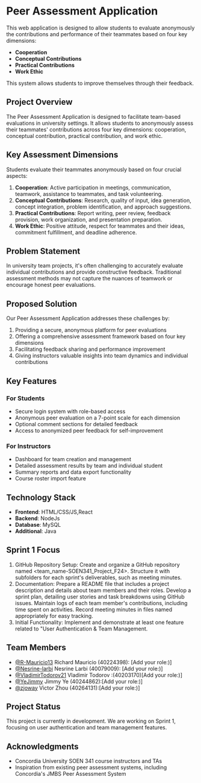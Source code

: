# Peer Assessment Application

This web application is designed to allow students to evaluate anonymously the contributions and performance of their teammates based on four key dimensions:

- **Cooperation**
- **Conceptual Contributions**
- **Practical Contributions**
- **Work Ethic**

This system allows students to improve themselves through their feedback.

## Project Overview

The Peer Assessment Application is designed to facilitate team-based evaluations in university settings. It allows students to anonymously assess their teammates' contributions across four key dimensions: cooperation, conceptual contribution, practical contribution, and work ethic.

## Key Assessment Dimensions

Students evaluate their teammates anonymously based on four crucial aspects:

1. **Cooperation**: Active participation in meetings, communication, teamwork, assistance to teammates, and task volunteering.
2. **Conceptual Contributions**: Research, quality of input, idea generation, concept integration, problem identification, and approach suggestions.
3. **Practical Contributions**: Report writing, peer review, feedback provision, work organization, and presentation preparation.
4. **Work Ethic**: Positive attitude, respect for teammates and their ideas, commitment fulfillment, and deadline adherence.

## Problem Statement

In university team projects, it's often challenging to accurately evaluate individual contributions and provide constructive feedback. Traditional assessment methods may not capture the nuances of teamwork or encourage honest peer evaluations.

## Proposed Solution

Our Peer Assessment Application addresses these challenges by:

1. Providing a secure, anonymous platform for peer evaluations
2. Offering a comprehensive assessment framework based on four key dimensions
3. Facilitating feedback sharing and performance improvement
4. Giving instructors valuable insights into team dynamics and individual contributions

## Key Features

### For Students

- Secure login system with role-based access
- Anonymous peer evaluation on a 7-point scale for each dimension
- Optional comment sections for detailed feedback
- Access to anonymized peer feedback for self-improvement

### For Instructors

- Dashboard for team creation and management
- Detailed assessment results by team and individual student
- Summary reports and data export functionality
- Course roster import feature

## Technology Stack

- **Frontend**: HTML/CSS/JS,React
- **Backend**: NodeJs
- **Database**: MySQL
- **Additional**: Java


## Sprint 1 Focus

1. GitHub Repository Setup:
Create and organize a GitHub repository named <team_name-SOEN341_Project_F24>.
Structure it with subfolders for each sprint's deliverables, such as meeting minutes.
2. Documentation:
Prepare a README file that includes a project description and details about team members and their roles.
Develop a sprint plan, detailing user stories and task breakdowns using GitHub issues.
Maintain logs of each team member's contributions, including time spent on activities.
Record meeting minutes in files named appropriately for easy tracking.
3. Initial Functionality:
Implement and demonstrate at least one feature related to "User Authentication & Team Management.

## Team Members

- [@R-Mauricio13](https://github.com/R-Mauricio13) Richard Mauricio (40224398): [Add your role:)]
- [@Nesrine-larbi](https://github.com/Nesrine-larbi) Nesrine Larbi (40079009): [Add your role:)]
- [@VladimirTodorov21](https://github.com/VladimirTodorov21) Vladimir Todorov :(40203170)[Add your role:)]
- [@YeJimmy](https://github.com/YeJimmy) Jimmy Ye (40244862):[Add your role:)]
- [@zjoway](https://github.com/zjoway) Victor Zhou (40264131):[Add your role:)]

## Project Status

This project is currently in development. We are working on Sprint 1, focusing on user authentication and team management features.

## Acknowledgments

- Concordia University SOEN 341 course instructors and TAs
- Inspiration from existing peer assessment systems, including Concordia's JMBS Peer Assessment System
